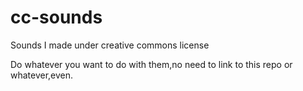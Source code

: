# cc-sounds
Sounds I made under creative commons license

Do whatever you want to do with them,no need to link to this repo or whatever,even.
